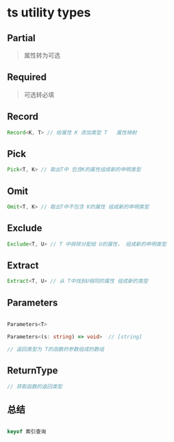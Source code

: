 # ts utility types

## Partial

> 属性转为可选

## Required

> 可选转必填

## Record

```ts
Record<K, T> // 给属性 K 添加类型 T   属性映射

```

## Pick

```ts
Pick<T, K> // 取出T中 包含K的属性组成新的申明类型
```

## Omit

```ts
Omit<T, K> // 取出T中不包含 K的属性 组成新的申明类型
```

## Exclude

```ts
Exclude<T, U> // T 中排除分配给 U的属性， 组成新的申明类型
```

## Extract

```ts
Extract<T, U> // 从 T中找到U相同的属性 组成新的类型
```

## Parameters

```ts

Parameters<T>

Parameters<(s: string) => void>  // [string]

// 返回类型为 T的函数的参数组成的数组
```

## ReturnType

```ts
// 获取函数的返回类型
```

## 总结

```ts

keyof 索引查询

```
